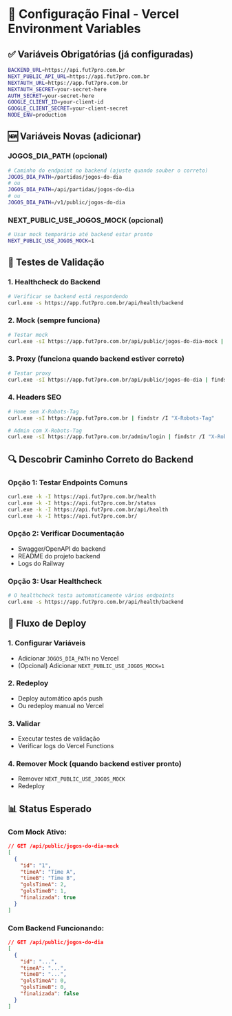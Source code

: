 # 🔧 Configuração Final - Vercel Environment Variables

## ✅ Variáveis Obrigatórias (já configuradas)

```bash
BACKEND_URL=https://api.fut7pro.com.br
NEXT_PUBLIC_API_URL=https://api.fut7pro.com.br
NEXTAUTH_URL=https://app.fut7pro.com.br
NEXTAUTH_SECRET=your-secret-here
AUTH_SECRET=your-secret-here
GOOGLE_CLIENT_ID=your-client-id
GOOGLE_CLIENT_SECRET=your-client-secret
NODE_ENV=production
```

## 🆕 Variáveis Novas (adicionar)

### JOGOS_DIA_PATH (opcional)

```bash
# Caminho do endpoint no backend (ajuste quando souber o correto)
JOGOS_DIA_PATH=/partidas/jogos-do-dia
# ou
JOGOS_DIA_PATH=/api/partidas/jogos-do-dia
# ou
JOGOS_DIA_PATH=/v1/public/jogos-do-dia
```

### NEXT_PUBLIC_USE_JOGOS_MOCK (opcional)

```bash
# Usar mock temporário até backend estar pronto
NEXT_PUBLIC_USE_JOGOS_MOCK=1
```

## 🧪 Testes de Validação

### 1. Healthcheck do Backend

```bash
# Verificar se backend está respondendo
curl.exe -s https://app.fut7pro.com.br/api/health/backend
```

### 2. Mock (sempre funciona)

```bash
# Testar mock
curl.exe -sI https://app.fut7pro.com.br/api/public/jogos-do-dia-mock | findstr /I "HTTP Cache-Control"
```

### 3. Proxy (funciona quando backend estiver correto)

```bash
# Testar proxy
curl.exe -sI https://app.fut7pro.com.br/api/public/jogos-do-dia | findstr /I "HTTP"
```

### 4. Headers SEO

```bash
# Home sem X-Robots-Tag
curl.exe -sI https://app.fut7pro.com.br | findstr /I "X-Robots-Tag"

# Admin com X-Robots-Tag
curl.exe -sI https://app.fut7pro.com.br/admin/login | findstr /I "X-Robots-Tag"
```

## 🔍 Descobrir Caminho Correto do Backend

### Opção 1: Testar Endpoints Comuns

```bash
curl.exe -k -I https://api.fut7pro.com.br/health
curl.exe -k -I https://api.fut7pro.com.br/status
curl.exe -k -I https://api.fut7pro.com.br/api/health
curl.exe -k -I https://api.fut7pro.com.br/
```

### Opção 2: Verificar Documentação

- Swagger/OpenAPI do backend
- README do projeto backend
- Logs do Railway

### Opção 3: Usar Healthcheck

```bash
# O healthcheck testa automaticamente vários endpoints
curl.exe -s https://app.fut7pro.com.br/api/health/backend
```

## 🚀 Fluxo de Deploy

### 1. Configurar Variáveis

- Adicionar `JOGOS_DIA_PATH` no Vercel
- (Opcional) Adicionar `NEXT_PUBLIC_USE_JOGOS_MOCK=1`

### 2. Redeploy

- Deploy automático após push
- Ou redeploy manual no Vercel

### 3. Validar

- Executar testes de validação
- Verificar logs do Vercel Functions

### 4. Remover Mock (quando backend estiver pronto)

- Remover `NEXT_PUBLIC_USE_JOGOS_MOCK`
- Redeploy

## 📊 Status Esperado

### Com Mock Ativo:

```json
// GET /api/public/jogos-do-dia-mock
[
  {
    "id": "1",
    "timeA": "Time A",
    "timeB": "Time B",
    "golsTimeA": 2,
    "golsTimeB": 1,
    "finalizada": true
  }
]
```

### Com Backend Funcionando:

```json
// GET /api/public/jogos-do-dia
[
  {
    "id": "...",
    "timeA": "...",
    "timeB": "...",
    "golsTimeA": 0,
    "golsTimeB": 0,
    "finalizada": false
  }
]
```
